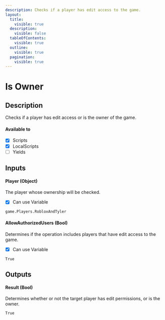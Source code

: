 ```yaml
---
description: Checks if a player has edit access to the game.
layout:
  title:
    visible: true
  description:
    visible: false
  tableOfContents:
    visible: true
  outline:
    visible: true
  pagination:
    visible: true
---
```


# Is Owner

## Description

Checks if a player has edit access or is the owner of the game.

#### Available to

* [x] Scripts
* [x] LocalScripts
* [ ] Yields

## Inputs

#### Player (Object)

The player whose ownership will be checked.

* [x] Can use Variable

```
game.Players.RobloxAndTyler
```

#### AllowAuthorizedUsers (Bool)

Determines if the operation includes players that have edit access to the game.

* [x] Can use Variable

```
True
```

## Outputs

#### Result (Bool)

Determines whether or not the target player has edit permissions, or is the owner.

```
True
```
